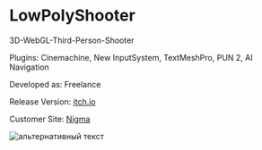# LowPolyShooter
3D-WebGL-Third-Person-Shooter
<p>Plugins: Cinemachine, New InputSystem, TextMeshPro, PUN 2, AI Navigation</a>
<p>Developed as: Freelance</a>
<p>Release Version: <a href="https://naumnek.itch.io/lowpolyshooter" title="Open from Itch.io">itch.io</a>
<p>Customer Site: <a href="https://nigmagame.com" title="Open">Nigma</a> 
<p></a>
<img src="https://github.com/naumnek/LowPolyShooter/blob/main/Screen-Nigma.png" alt="альтернативный текст">
